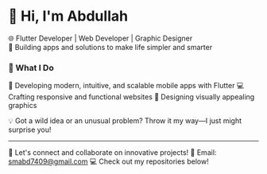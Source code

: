 # 👋 Hi, I'm Abdullah  
🌐 Flutter Developer | Web Developer | Graphic Designer  
🚀 Building apps and solutions to make life simpler and smarter  

### 🌟 What I Do  
📱 Developing modern, intuitive, and scalable mobile apps with Flutter
💻 Crafting responsive and functional websites
🎨 Designing visually appealing graphics

💡 Got a wild idea or an unusual problem? Throw it my way—I just might surprise you!  

---
💼 Let's connect and collaborate on innovative projects!
📧 Email: smabd7409@gmail.com
💻 Check out my repositories below!
